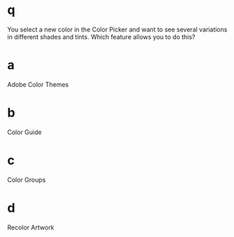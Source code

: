 # q
You select a new color in the Color Picker and want to see several variations in different shades and tints. Which feature allows you to do this?
# a
Adobe Color Themes
# b
Color Guide
# c
Color Groups
# d
Recolor Artwork